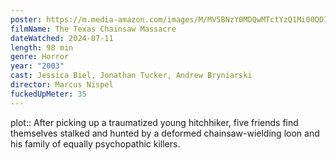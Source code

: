 ```yaml
---
poster: https://m.media-amazon.com/images/M/MV5BNzY0MDQwMTctYzQ1Mi00ODIwLThlMWQtODQ0NzA2ZTg3ZDFhXkEyXkFqcGc@._V1_SX300.jpg
filmName: The Texas Chainsaw Massacre
dateWatched: 2024-07-11
length: 98 min
genre: Horror
year: "2003"
cast: Jessica Biel, Jonathan Tucker, Andrew Bryniarski
director: Marcus Nispel
fuckedUpMeter: 35
---
```



plot:: After picking up a traumatized young hitchhiker, five friends find themselves stalked and hunted by a deformed chainsaw-wielding loon and his family of equally psychopathic killers.